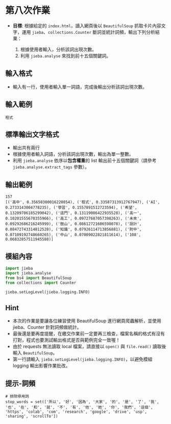 # 第八次作業

- **目標**: 根據給定的 `index.html`，讀入網頁後以 `BeautifulSoup` 抓取卡片內容文字，運用 `jieba`、`collections.Counter` 斷詞並統計詞頻，輸出下列分析結果：

    1. 根據使用者輸入，分析該詞出現次數。
    2. 利用 `jieba.analyse` 來找到前十五個關鍵詞。

## 輸入格式

- 輸入有一行，使用者輸入單一詞語，完成後輸出分析該詞出現次數。

## 輸入範例

```
程式
```

## 標準輸出文字格式

- 輸出共有兩行
- 根據使用者輸入詞語，分析該詞出現次數，輸出為單一整數。
- 利用 `jieba.analyse` 依序以**包含權重**的 list 輸出前十五個關鍵詞（請參考 `jieba.analyse.extract_tags` 參數）。

## 輸出範例

```
157
[('高中', 0.35650300016220854), ('程式', 0.33587313912767947), ('AI', 0.2733143004778235), ('學習', 0.1557891512723594), ('希望', 0.13209706185299042), ('這門', 0.13119086422935528), ('高一', 0.10201555670355966), ('高工', 0.09727687057398263), ('未來', 0.09292686216245999), ('鼓山', 0.08612721606598078), ('設計', 0.08472743314812528), ('知識', 0.07926114713856881), ('附中', 0.07109192748660265), ('中山', 0.07009022821811614), ('108', 0.06832857511945588)]
```

## 模組內容

```python
import jieba
import jieba.analyse
from bs4 import BeautifulSoup
from collections import Counter

jieba.setLogLevel(jieba.logging.INFO)
```

## Hint

- 本次的作業是要讓各位練習使用 BeautifulSoup 進行網頁爬蟲解析，並使用 jieba、Counter 針對詞頻做統計。
- 最後還是要再度提醒，在繳交作業前一定要再三檢查，檔案名稱的格式有沒有打對，程式也要測試輸出格式是否與範例完全一致喔！
- 由於 requests 無法讀取 local 檔案，請直接以 `open()` 與 `file.read()` 讀取後輸入 `BeautifulSoup`。
- 第一行請輸入 `jieba.setLogLevel(jieba.logging.INFO)`，以避免模組 logging 輸出影響作業批改。

## 提示-詞頻

```
# 排除停用詞
stop_words = set(['所以', '好', '因為', '大家', '的', '是', '了', '我', '也', '在', '和', '就', '不', '有', '他', '她', '你', '我們', '這個', 'https', 'colab', 'com', 'research', 'google', 'drive', 'usp', 'sharing', 'scrollTo'])
```